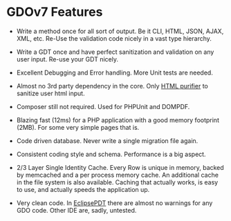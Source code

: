 # GDOv7 Features

 - Write a method once for all sort of output. Be it CLI, HTML, JSON, AJAX, XML, etc. Re-Use the validation code nicely in a vast type hierarchy.
 
 - Write a GDT once and have perfect sanitization and validation on any user input. Re-use your GDT nicely.
 
 - Excellent Debugging and Error handling. More 
 Unit tests are needed.
 
 - Almost no 3rd party dependency in the core. Only [HTML purifier](https://github.com/ezyang/htmlpurifier) to sanitize user html input. 
 
 - Composer still not required. Used for PHPUnit and DOMPDF.
 
 - Blazing fast (12ms) for a PHP application with a good memory footprint (2MB). For some very simple pages that is.

 - Code driven database. Never write a single migration file again.

 - Consistent coding style and schema. Performance is a big aspect.
 
 - 2/3 Layer Single Identity Cache. Every Row is unique in memory, backed by memcached and a per process memory cache. An additional cache in the file system is also available. Caching that actually works, is easy to use, and actually speeds the application up.

 - Very clean code. In [EclipsePDT](https://www.eclipse.org/downloads/packages/release/2022-03/r/eclipse-ide-php-developers) there are almost no warnings for any GDO code. Other IDE are, sadly, untested.
